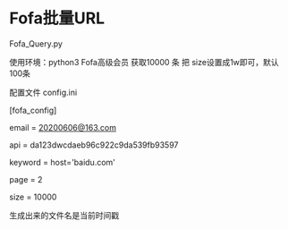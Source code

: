 # Fofa批量URL

Fofa_Query.py

使用环境：python3
Fofa高级会员 获取10000 条 把 size设置成1w即可，默认100条



配置文件 config.ini

[fofa_config]

email = 20200606@163.com

api = da123dwcdaeb96c922c9da539fb93597

keyword = host='baidu.com'

page = 2

size = 10000





生成出来的文件名是当前时间戳



